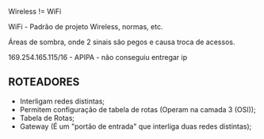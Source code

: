 Wireless != WiFi

WiFi - Padrão de projeto Wireless, normas, etc.

Áreas de sombra, onde 2 sinais são pegos e causa troca de acessos.

169.254.165.115/16 - APIPA - não conseguiu entregar ip

## ROTEADORES

- Interligam redes distintas;
- Permitem configuração de tabela de rotas (Operam na camada 3 (OSI));
- Tabela de Rotas;
- Gateway (É um "portão de entrada" que interliga duas redes distintas);